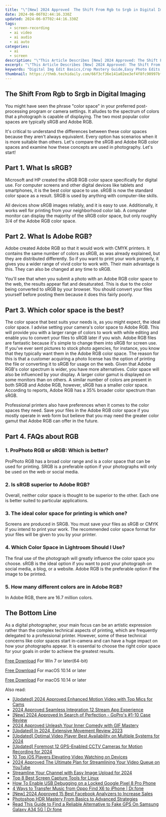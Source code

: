 ```yaml
---
title: "\"[New] 2024 Approved  The Shift From Rgb to Srgb in Digital Imaging\""
date: 2024-06-06T02:44:16.330Z
updated: 2024-06-07T02:44:16.330Z
tags: 
  - screen-recording
  - ai video
  - ai audio
  - ai auto
categories: 
  - ai
  - screen
description: "\"This Article Describes [New] 2024 Approved: The Shift From Rgb to Srgb in Digital Imaging\""
excerpt: "\"This Article Describes [New] 2024 Approved: The Shift From Rgb to Srgb in Digital Imaging\""
keywords: "Digital Img Edit Basics,Crop Mastery Guide,Easy Photo Edits,Learn Img Crop Techniques,Simplified Image Cropping,Basic Cropping Hacks,Advanced Photo Cutting"
thumbnail: https://thmb.techidaily.com/66f3cf36e141a02ee3ef4f8fc90997bfb9adc390279a16b539b7e76e0dc798e2.jpg
---
```


## The Shift From Rgb to Srgb in Digital Imaging

You might have seen the phrase "color space" in your preferred post-processing program or camera settings. It alludes to the spectrum of colors that a photograph is capable of displaying. The two most popular color spaces are typically sRGB and Adobe RGB.

It's critical to understand the differences between these color spaces because they aren't always equivalent. Every option has scenarios when it is more suitable than others. Let's compare the sRGB and Adobe RGB color spaces and examine how these concepts are used in photography. Let's start!

## Part 1\. What Is sRGB?

Microsoft and HP created the sRGB RGB color space specifically for digital use. For computer screens and other digital devices like tablets and smartphones, it is the best color space to use. sRGB is now the standard color space as a result. SRGB is used by anything with computer-like skills.

All devices show sRGB images reliably, and it is easy to use. Additionally, it works well for printing from your neighborhood color lab. A computer monitor can display the majority of the sRGB color space, but only roughly 3/4 of the Adobe RGB color space.

## Part 2\. What Is Adobe RGB?

Adobe created Adobe RGB so that it would work with CMYK printers. It contains the same number of colors as sRGB, as was already explained, but they are distributed differently. So if you want to print your work properly, it gives you a wider range of vivid color to work with. Their main advantage is this. They can also be changed at any time to sRGB.

You'll see that when you submit a photo with an Adobe RGB color space to the web, the results appear flat and desaturated. This is due to the color being converted to sRGB by your browser. You should convert your files yourself before posting them because it does this fairly poorly.

## Part 3\. Which color space is the best?

The color space that best suits your needs is, as you might expect, the ideal color space. I advise setting your camera's color space to Adobe RGB. This will provide you with a larger range of colors to work with while editing and enable you to convert your files to sRGB later if you wish. Adobe RGB files are fantastic because it's simple to change them into sRGB for screen use. If you've ever sent pictures to stock photo agencies, for instance, you know that they typically want them in the Adobe RGB color space. The reason for this is that a customer acquiring a photo license has the option of printing the file or converting it to sRGB for usage on the web. Given that Adobe RGB's color spectrum is wider, you have more alternatives. Color space will also be influenced by your display. A larger color gamut is displayed on some monitors than on others. A similar number of colors are present in both SRGB and Adobe RGB, however, sRGB has a smaller color space. According to reports, Adobe RGB has a 35% broader color spectrum than sRGB.

Professional printers also have preferences when it comes to the color spaces they need. Save your files in the Adobe RGB color space if you mostly operate in web form but believe that you may need the greater color gamut that Adobe RGB can offer in the future.

## Part 4\. FAQs about RGB

### 1\. ProPhoto RGB or sRGB: Which is better?

ProPhoto RGB has a broad color range and is a color space that can be used for printing. SRGB is a preferable option if your photographs will only be used on the web or social media.

### 2\. Is sRGB superior to Adobe RGB?

Overall, neither color space is thought to be superior to the other. Each one is better suited to particular applications.

### 3\. The ideal color space for printing is which one?

Screens are produced in SRGB. You must save your files as sRGB or CMYK if you intend to print your work. The recommended color space format for your files will be given to you by your printer.

### 4\. Which Color Space in Lightroom Should I Use?

The final use of the photograph will greatly influence the color space you choose. sRGB is the ideal option if you want to post your photograph on social media, a blog, or a website. Adobe RGB is the preferable option if the image to be printed.

### 5\. How many different colors are in Adobe RGB?

In Adobe RGB, there are 16.7 million colors.

## The Bottom Line

As a digital photographer, your main focus can be an artistic expression rather than the complex technical aspects of printing, which are frequently delegated to a professional printer. However, some of these technical concerns like color spaces start in-camera and can have a huge impact on how your photographs appear. It is essential to choose the right color space for your goals in order to achieve the greatest results.

[Free Download](https://tools.techidaily.com/wondershare/filmora/download/) For Win 7 or later(64-bit)

[Free Download](https://tools.techidaily.com/wondershare/filmora/download/) For macOS 10.14 or later

[Free Download](https://tools.techidaily.com/wondershare/filmora/download/) For macOS 10.14 or later

<ins class="adsbygoogle"
     style="display:block"
     data-ad-format="autorelaxed"
     data-ad-client="ca-pub-7571918770474297"
     data-ad-slot="1223367746"></ins>

<ins class="adsbygoogle"
     style="display:block"
     data-ad-format="autorelaxed"
     data-ad-client="ca-pub-7571918770474297"
     data-ad-slot="1223367746"></ins>



<ins class="adsbygoogle"
     style="display:block"
     data-ad-client="ca-pub-7571918770474297"
     data-ad-slot="8358498916"
     data-ad-format="auto"
     data-full-width-responsive="true"></ins>


<span class="atpl-alsoreadstyle">Also read:</span>
<div><ul>
<li><a href="https://vp-tips.techidaily.com/updated-2024-approved-enhanced-motion-video-with-top-mics-for-cams/"><u>[Updated] 2024 Approved  Enhanced Motion Video with Top Mics for Cams</u></a></li>
<li><a href="https://vp-tips.techidaily.com/2024-approved-seamless-integration-12-stream-app-experience/"><u>2024 Approved  Seamless Integration  12 Stream App Experience</u></a></li>
<li><a href="https://vp-tips.techidaily.com/new-2024-approved-in-search-of-perfection-gopros-1-10-case-review/"><u>[New] 2024 Approved  In Search of Perfection - GoPro's #1-10 Case Review</u></a></li>
<li><a href="https://vp-tips.techidaily.com/2024-approved-unleash-your-inner-comedy-with-gif-mastery/"><u>2024 Approved  Unleash Your Inner Comedy with GIF Mastery</u></a></li>
<li><a href="https://vp-tips.techidaily.com/updated-in-2024-extensive-movement-review-2023/"><u>[Updated] In 2024, Extensive Movement Review 2023</u></a></li>
<li><a href="https://vp-tips.techidaily.com/updated-optimal-video-player-best-availability-on-multiple-systems-for-2024/"><u>[Updated] Optimal Video Player  Best Availability on Multiple Systems for 2024</u></a></li>
<li><a href="https://vp-tips.techidaily.com/updated-foremost-12-gps-enabled-cctv-cameras-for-motion-recording-for-2024/"><u>[Updated] Foremost 12 GPS-Enabled CCTV Cameras for Motion Recording for 2024</u></a></li>
<li><a href="https://extra-lessons.techidaily.com/10-top-ios-players-elevating-video-watching-on-devices/"><u>10 Top iOS Players Elevating Video Watching on Devices</u></a></li>
<li><a href="https://youtube-stream.techidaily.com/2024-approved-the-ultimate-plan-for-streamlining-your-video-queue-on-youtube/"><u>2024 Approved  The Ultimate Plan for Streamlining Your Video Queue on YouTube</u></a></li>
<li><a href="https://some-skills.techidaily.com/streamline-your-channel-with-easy-image-upload-for-2024/"><u>Streamline Your Channel with Easy Image Upload for 2024</u></a></li>
<li><a href="https://screen-sharing-recording.techidaily.com/top-8-best-screen-capture-tools-for-linux/"><u>Top 8 Best Screen Capture Tools for Linux</u></a></li>
<li><a href="https://unlock-android.techidaily.com/how-to-enable-usb-debugging-on-a-locked-google-pixel-8-pro-phone-by-drfone-android/"><u>How To Enable USB Debugging on a Locked Google Pixel 8 Pro Phone</u></a></li>
<li><a href="https://blog-min.techidaily.com/4-ways-to-transfer-music-from-oppo-find-x6-to-iphone-drfone-by-drfone-transfer-from-android-transfer-from-android/"><u>4 Ways to Transfer Music from Oppo Find X6 to iPhone | Dr.fone</u></a></li>
<li><a href="https://facebook-video-content.techidaily.com/new-2024-approved-15-best-facebook-analyzers-to-increase-sales/"><u>[New] 2024 Approved  15 Best Facebook Analyzers to Increase Sales</u></a></li>
<li><a href="https://extra-information.techidaily.com/photoshop-hdr-mastery-from-basics-to-advanced-strategies/"><u>Photoshop HDR Mastery  From Basics to Advanced Strategies</u></a></li>
<li><a href="https://fake-location.techidaily.com/read-this-guide-to-find-a-reliable-alternative-to-fake-gps-on-samsung-galaxy-a34-5g-drfone-by-drfone-virtual-android/"><u>Read This Guide to Find a Reliable Alternative to Fake GPS On Samsung Galaxy A34 5G | Dr.fone</u></a></li>
</ul></div>
